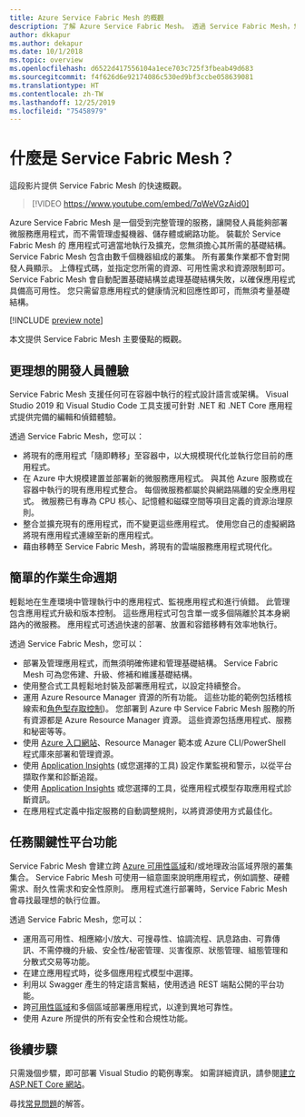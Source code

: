 ```yaml
---
title: Azure Service Fabric Mesh 的概觀
description: 了解 Azure Service Fabric Mesh。 透過 Service Fabric Mesh，您將可安心部署及調整應用程式，而無須考量應用程式的基礎結構需求。
author: dkkapur
ms.author: dekapur
ms.date: 10/1/2018
ms.topic: overview
ms.openlocfilehash: d6522d417556104a1ece703c725f3fbeab49d683
ms.sourcegitcommit: f4f626d6e92174086c530ed9bf3ccbe058639081
ms.translationtype: HT
ms.contentlocale: zh-TW
ms.lasthandoff: 12/25/2019
ms.locfileid: "75458979"
---
```

# <a name="what-is-service-fabric-mesh"></a>什麼是 Service Fabric Mesh？

這段影片提供 Service Fabric Mesh 的快速概觀。
> [!VIDEO https://www.youtube.com/embed/7qWeVGzAid0]

Azure Service Fabric Mesh 是一個受到完整管理的服務，讓開發人員能夠部署微服務應用程式，而不需管理虛擬機器、儲存體或網路功能。 裝載於 Service Fabric Mesh 的 應用程式可適當地執行及擴充，您無須擔心其所需的基礎結構。  Service Fabric Mesh 包含由數千個機器組成的叢集。  所有叢集作業都不會對開發人員顯示。 上傳程式碼，並指定您所需的資源、可用性需求和資源限制即可。  Service Fabric Mesh 會自動配置基礎結構並處理基礎結構失敗，以確保應用程式具備高可用性。 您只需留意應用程式的健康情況和回應性即可，而無須考量基礎結構。  

[!INCLUDE [preview note](./includes/include-preview-note.md)]

本文提供 Service Fabric Mesh 主要優點的概觀。

## <a name="great-developer-experience"></a>更理想的開發人員體驗

Service Fabric Mesh 支援任何可在容器中執行的程式設計語言或架構。 Visual Studio 2019 和 Visual Studio Code 工具支援可針對 .NET 和 .NET Core 應用程式提供完備的編輯和偵錯體驗。 

透過 Service Fabric Mesh，您可以：

- 將現有的應用程式「隨即轉移」至容器中，以大規模現代化並執行您目前的應用程式。
- 在 Azure 中大規模建置並部署新的微服務應用程式。  與其他 Azure 服務或在容器中執行的現有應用程式整合。 每個微服務都屬於與網路隔離的安全應用程式。 微服務已有專為 CPU 核心、記憶體和磁碟空間等項目定義的資源治理原則。
- 整合並擴充現有的應用程式，而不變更這些應用程式。 使用您自己的虛擬網路將現有應用程式連線至新的應用程式。  
- 藉由移轉至 Service Fabric Mesh，將現有的雲端服務應用程式現代化。  

## <a name="simple-operational-lifecycle"></a>簡單的作業生命週期

輕鬆地在生產環境中管理執行中的應用程式、監視應用程式和進行偵錯。 此管理包含應用程式升級和版本控制。 這些應用程式可包含單一或多個隔離於其本身網路內的微服務。 應用程式可透過快速的部署、放置和容錯移轉有效率地執行。

透過 Service Fabric Mesh，您可以：

- 部署及管理應用程式，而無須明確佈建和管理基礎結構。  Service Fabric Mesh 可為您佈建、升級、修補和維護基礎結構。
- 使用整合式工具輕鬆地封裝及部署應用程式，以設定持續整合。
- 運用 Azure Resource Manager 資源的所有功能。 這些功能的範例包括稽核線索和[角色型存取控制](/azure/role-based-access-control/overview))。 您部署到 Azure 中 Service Fabric Mesh 服務的所有資源都是 Azure Resource Manager 資源。 這些資源包括應用程式、服務和秘密等等。
- 使用 [Azure 入口網站](https://portal.azure.com)、Resource Manager 範本或 Azure CLI/PowerShell 程式庫來部署和管理資源。
- 使用 [Application Insights](/azure/application-insights/) (或您選擇的工具) 設定作業監視和警示，以從平台擷取作業和診斷追蹤。
- 使用 [Application Insights](/azure/application-insights/) 或您選擇的工具，從應用程式模型存取應用程式診斷資訊。
- 在應用程式定義中指定服務的自動調整規則，以將資源使用方式最佳化。

## <a name="mission-critical-platform-capabilities"></a>任務關鍵性平台功能

Service Fabric Mesh 會建立跨 [Azure 可用性區域](/azure/availability-zones/az-overview)和/或地理政治區域界限的叢集集合。 Service Fabric Mesh 可使用一組意圖來說明應用程式，例如調整、硬體需求、耐久性需求和安全性原則。  應用程式進行部署時，Service Fabric Mesh 會尋找最理想的執行位置。

透過 Service Fabric Mesh，您可以：

- 運用高可用性、相應縮小/放大、可搜尋性、協調流程、訊息路由、可靠傳訊、不需停機的升級、安全性/秘密管理、災害復原、狀態管理、組態管理和分散式交易等功能。
- 在建立應用程式時，從多個應用程式模型中選擇。
- 利用以 Swagger 產生的特定語言繫結，使用透過 REST 端點公開的平台功能。
- 跨[可用性區域](/azure/availability-zones/az-overview)和多個區域部署應用程式，以達到異地可靠性。
- 使用 Azure 所提供的所有安全性和合規性功能。

## <a name="next-steps"></a>後續步驟

只需幾個步驟，即可部署 Visual Studio 的範例專案。 如需詳細資訊，請參閱[建立 ASP.NET Core 網站](service-fabric-mesh-quickstart-dotnet-core.md)。 

尋找[常見問題](service-fabric-mesh-faq.md)的解答。


<!-- Links -->

[service-fabric-overview]: ../service-fabric/service-fabric-overview.md
